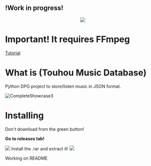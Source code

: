 <h2>!Work in progress!</h2>
<b></b>
<p align="center"><img src="https://cdn.discordapp.com/attachments/839837396845330474/987401586177347654/TohoMusicDatabase.png" /></p>

# Important! It requires FFmpeg
<a href="https://github.com/FumoFridayOfficial/TouhouMusicDatabase/wiki/FFmpeg-install">Tutorial</a>

# What is (Touhou Music Database)

Python DPG project to store/listen music in JSON format.

![CompleteShowcase3](https://user-images.githubusercontent.com/107706059/174433054-3cd21afa-8d5c-43c5-9b31-f754c2385b2c.gif)


# Installing
Don't download from the green button!
<br>

<b>Go to releases tab!</b>


<img src="https://cdn.discordapp.com/attachments/900461215124430872/987452573072101396/PLEASE.png"/>
Install the .rar and extract it!
<img src="https://cdn.discordapp.com/attachments/900461215124430872/987453170194206811/PLEASE2.png"/>

Working on README
